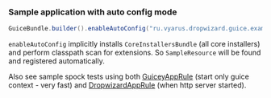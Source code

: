 ### Sample application with auto config mode

```java
GuiceBundle.builder().enableAutoConfig("ru.vyarus.dropwizard.guice.examples")
```

`enableAutoConfig` implicitly installs `CoreInstallersBundle` (all core installers) and perform classpath scan for 
extensions. So `SampleResource` will be found and registered automatically.

Also see sample spock tests using both [GuiceyAppRule](https://github.com/xvik/dropwizard-guicey#testing) (start only guice context - very fast) and 
[DropwizardAppRule](http://www.dropwizard.io/0.9.2/docs/manual/testing.html) (when http server started).